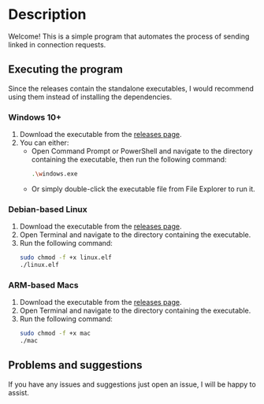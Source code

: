 # Description
Welcome! This is a simple program that automates the process of sending linked in connection requests.
## Executing the program
Since the releases contain the standalone executables, I would recommend using them instead of installing the dependencies.
### Windows 10+
1. Download the executable from the [releases page](https://github.com/GregSCooper2514/web/releases).
2. You can either:
   - Open Command Prompt or PowerShell and navigate to the directory containing the executable, then run the following command:
     ```sh
     .\windows.exe
     ```
   - Or simply double-click the executable file from File Explorer to run it.
### Debian-based Linux
1. Download the executable from the [releases page](https://github.com/GregSCooper2514/web/releases).
2. Open Terminal and navigate to the directory containing the executable.
3. Run the following command:
   ```sh
   sudo chmod -f +x linux.elf
   ./linux.elf
### ARM-based Macs
1. Download the executable from the [releases page](https://github.com/GregSCooper2514/web/releases).
2. Open Terminal and navigate to the directory containing the executable.
3. Run the following command:
   ```sh
   sudo chmod -f +x mac
   ./mac
   ```

## Problems and suggestions
If you have any issues and suggestions just open an issue, I will be happy to assist.
